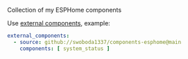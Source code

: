 Collection of my ESPHome components

Use [external components](https://esphome.io/components/external_components.html), example:
```yaml
external_components:
  - source: github://swoboda1337/components-esphome@main
    components: [ system_status ]
```
